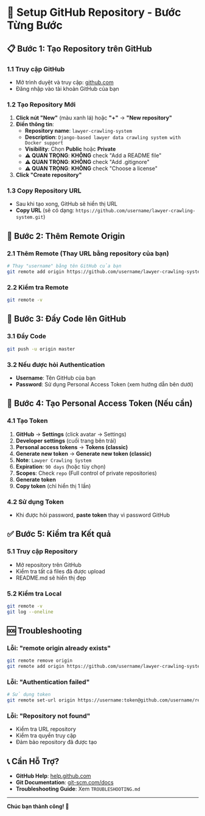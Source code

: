 # 🚀 Setup GitHub Repository - Bước Từng Bước

## 📋 Bước 1: Tạo Repository trên GitHub

### 1.1 Truy cập GitHub
- Mở trình duyệt và truy cập: [github.com](https://github.com)
- Đăng nhập vào tài khoản GitHub của bạn

### 1.2 Tạo Repository Mới
1. **Click nút "New"** (màu xanh lá) hoặc **"+"** → **"New repository"**
2. **Điền thông tin**:
   - **Repository name**: `lawyer-crawling-system`
   - **Description**: `Django-based lawyer data crawling system with Docker support`
   - **Visibility**: Chọn **Public** hoặc **Private**
   - **⚠️ QUAN TRỌNG**: **KHÔNG** check "Add a README file"
   - **⚠️ QUAN TRỌNG**: **KHÔNG** check "Add .gitignore"
   - **⚠️ QUAN TRỌNG**: **KHÔNG** check "Choose a license"
3. **Click "Create repository"**

### 1.3 Copy Repository URL
- Sau khi tạo xong, GitHub sẽ hiển thị URL
- **Copy URL** (sẽ có dạng: `https://github.com/username/lawyer-crawling-system.git`)

## 🔧 Bước 2: Thêm Remote Origin

### 2.1 Thêm Remote (Thay URL bằng repository của bạn)
```bash
# Thay "username" bằng tên GitHub của bạn
git remote add origin https://github.com/username/lawyer-crawling-system.git
```

### 2.2 Kiểm tra Remote
```bash
git remote -v
```

## 🚀 Bước 3: Đẩy Code lên GitHub

### 3.1 Đẩy Code
```bash
git push -u origin master
```

### 3.2 Nếu được hỏi Authentication
- **Username**: Tên GitHub của bạn
- **Password**: Sử dụng Personal Access Token (xem hướng dẫn bên dưới)

## 🔐 Bước 4: Tạo Personal Access Token (Nếu cần)

### 4.1 Tạo Token
1. **GitHub** → **Settings** (click avatar → Settings)
2. **Developer settings** (cuối trang bên trái)
3. **Personal access tokens** → **Tokens (classic)**
4. **Generate new token** → **Generate new token (classic)**
5. **Note**: `Lawyer Crawling System`
6. **Expiration**: `90 days` (hoặc tùy chọn)
7. **Scopes**: Check `repo` (Full control of private repositories)
8. **Generate token**
9. **Copy token** (chỉ hiển thị 1 lần)

### 4.2 Sử dụng Token
- Khi được hỏi password, **paste token** thay vì password GitHub

## ✅ Bước 5: Kiểm tra Kết quả

### 5.1 Truy cập Repository
- Mở repository trên GitHub
- Kiểm tra tất cả files đã được upload
- README.md sẽ hiển thị đẹp

### 5.2 Kiểm tra Local
```bash
git remote -v
git log --oneline
```

## 🆘 Troubleshooting

### Lỗi: "remote origin already exists"
```bash
git remote remove origin
git remote add origin https://github.com/username/lawyer-crawling-system.git
```

### Lỗi: "Authentication failed"
```bash
# Sử dụng token
git remote set-url origin https://username:token@github.com/username/repo.git
```

### Lỗi: "Repository not found"
- Kiểm tra URL repository
- Kiểm tra quyền truy cập
- Đảm bảo repository đã được tạo

## 📞 Cần Hỗ Trợ?

- **GitHub Help**: [help.github.com](https://help.github.com)
- **Git Documentation**: [git-scm.com/docs](https://git-scm.com)
- **Troubleshooting Guide**: Xem `TROUBLESHOOTING.md`

---

**Chúc bạn thành công! 🎉**
